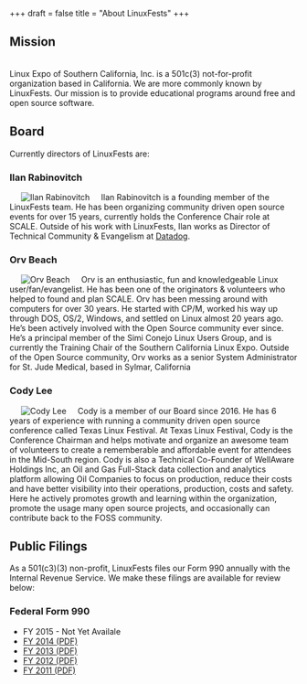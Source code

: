 +++
draft = false
title = "About LinuxFests"
+++

## Mission
<br>
Linux Expo of Southern California, Inc. is a 501c(3) not-for-profit organization based in California.
We are more commonly known by LinuxFests. Our mission is to provide educational programs around
free and open source software.
<br>

## Board

Currently directors of LinuxFests are:

### Ilan Rabinovitch

<img style="float: left;" hspace="20" src="/img/board/ilan.jpg" alt="Ilan Rabinovitch">

Ilan Rabinovitch is a founding member of the LinuxFests team.  He has been organizing community driven open source events for over 15 years, currently holds the Conference Chair role at SCALE.  Outside of his work with LinuxFests, Ilan works as Director of Technical Community & Evangelism at [Datadog](http://www.datadoghq.com).

### Orv Beach

<img style="float: left;" hspace="20" src="/img/board/orv.jpg" alt="Orv Beach">

Orv is an enthusiastic, fun and knowledgeable Linux user/fan/evangelist.  He has been one of the originators & volunteers who helped to found and plan SCALE.  Orv has been messing around with computers for over 30 years. He started with CP/M, worked his way up through DOS, OS/2, Windows, and settled on Linux almost 20 years ago. He’s been actively involved with the Open Source community ever since.   He’s a principal member of the Simi Conejo Linux Users Group, and is currently the Training Chair of the Southern California Linux Expo.  Outside of the Open Source community, Orv works as a senior System Administrator for St. Jude Medical, based in Sylmar, California

### Cody Lee

<img style="float: left;" hspace="20" src="/img/board/cody.png" alt="Cody Lee">

Cody is a member of our Board since 2016. He has 6 years of experience with running a community driven open source conference called Texas Linux Festival. At Texas Linux Festival, Cody is the Conference Chairman and helps motivate and organize an awesome team of volunteers to create a rememberable and affordable event for attendees in the Mid-South region. Cody is also a Technical Co-Founder of WellAware Holdings Inc, an Oil and Gas Full-Stack data collection and analytics platform allowing Oil Companies to focus on production, reduce their costs and have better visibility into their operations, production, costs and safety.  Here he actively promotes  growth and learning within the organization, promote the usage many open source projects, and occasionally can contribute back to the FOSS community.

## Public Filings

As a 501(c3)(3) non-profit, LinuxFests files our Form 990 annually with the Internal Revenue Service.
We make these filings are available for review below:

### Federal Form 990
* FY 2015 - Not Yet Availale
* [FY 2014 (PDF)](/files/990/2014.pdf)
* [FY 2013 (PDF)](/files/990/2013.pdf)
* [FY 2012 (PDF)](/files/990/2013.pdf)
* [FY 2011 (PDF)](/files/990/2013.pdf)

